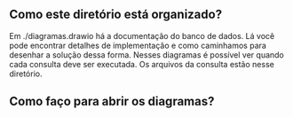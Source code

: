## Como este diretório está organizado?

Em ./diagramas.drawio há a documentação do banco de dados. Lá você pode encontrar detalhes de implementação e como caminhamos para desenhar a solução dessa forma. Nesses diagramas é possível ver quando cada consulta deve ser executada. Os arquivos da consulta estão nesse diretório.

## Como faço para abrir os diagramas? 
